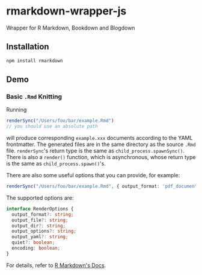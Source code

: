 # rmarkdown-wrapper-js

Wrapper for R Markdown, Bookdown and Blogdown

## Installation

```bash
npm install rmarkdown
```

## Demo

### Basic `.Rmd` Knitting

Running

```typescript
renderSync("/Users/foo/bar/example.Rmd")
// you should use an absolute path
```

will produce corresponding `example.xxx` documents according to the YAML frontmatter. The generated files are in the same directory as the source `.Rmd` file. `renderSync`'s return type is the same as `child_process.spawnSync()`. There is also a `render()` function, which is asynchronous, whose return type is the same as `child_process.spawn()`'s.

There are also some useful options that you can provide, for example:

```typescript
renderSync("/Users/foo/bar/example.Rmd", { output_format: 'pdf_document', output_dir:'~/baz' }))
```

The supported options are:

```typescript
interface RenderOptions {
  output_format?: string;
  output_file?: string;
  output_dir?: string;
  output_options?: string;
  output_yaml?: string;
  quiet?: boolean;
  encoding: boolean;
}
```

For details, refer to [R Markdown's Docs](https://rmarkdown.rstudio.com/docs/reference/render.html).
